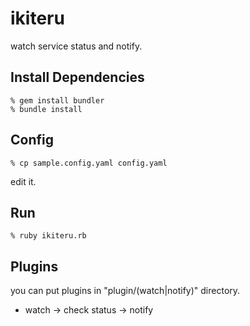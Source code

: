 ikiteru
=======
watch service status and notify.


Install Dependencies
--------------------

    % gem install bundler
    % bundle install


Config
------

    % cp sample.config.yaml config.yaml

edit it.


Run
---

    % ruby ikiteru.rb


Plugins
-------

you can put plugins in "plugin/(watch|notify)" directory.

* watch -> check status -> notify
